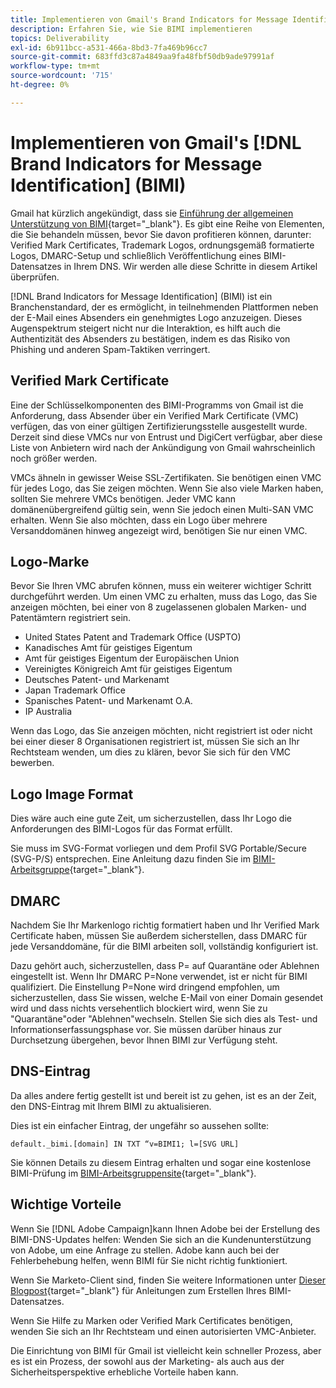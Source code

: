 ```yaml
---
title: Implementieren von Gmail's Brand Indicators for Message Identification (BIMI)
description: Erfahren Sie, wie Sie BIMI implementieren
topics: Deliverability
exl-id: 6b911bcc-a531-466a-8bd3-7fa469b96cc7
source-git-commit: 683ffd3c87a4849aa9fa48fbf50db9ade97991af
workflow-type: tm+mt
source-wordcount: '715'
ht-degree: 0%

---
```


# Implementieren von Gmail&#39;s [!DNL Brand Indicators for Message Identification] (BIMI)

Gmail hat kürzlich angekündigt, dass sie [Einführung der allgemeinen Unterstützung von BIMI](https://cloud.google.com/blog/products/identity-security/bringing-bimi-to-gmail-in-google-workspace){target=&quot;_blank&quot;}. Es gibt eine Reihe von Elementen, die Sie behandeln müssen, bevor Sie davon profitieren können, darunter: Verified Mark Certificates, Trademark Logos, ordnungsgemäß formatierte Logos, DMARC-Setup und schließlich Veröffentlichung eines BIMI-Datensatzes in Ihrem DNS. Wir werden alle diese Schritte in diesem Artikel überprüfen.

[!DNL Brand Indicators for Message Identification] (BIMI) ist ein Branchenstandard, der es ermöglicht, in teilnehmenden Plattformen neben der E-Mail eines Absenders ein genehmigtes Logo anzuzeigen. Dieses Augenspektrum steigert nicht nur die Interaktion, es hilft auch die Authentizität des Absenders zu bestätigen, indem es das Risiko von Phishing und anderen Spam-Taktiken verringert.

## Verified Mark Certificate

Eine der Schlüsselkomponenten des BIMI-Programms von Gmail ist die Anforderung, dass Absender über ein Verified Mark Certificate (VMC) verfügen, das von einer gültigen Zertifizierungsstelle ausgestellt wurde. Derzeit sind diese VMCs nur von Entrust und DigiCert verfügbar, aber diese Liste von Anbietern wird nach der Ankündigung von Gmail wahrscheinlich noch größer werden.

VMCs ähneln in gewisser Weise SSL-Zertifikaten. Sie benötigen einen VMC für jedes Logo, das Sie zeigen möchten. Wenn Sie also viele Marken haben, sollten Sie mehrere VMCs benötigen. Jeder VMC kann domänenübergreifend gültig sein, wenn Sie jedoch einen Multi-SAN VMC erhalten. Wenn Sie also möchten, dass ein Logo über mehrere Versanddomänen hinweg angezeigt wird, benötigen Sie nur einen VMC.

## Logo-Marke

Bevor Sie Ihren VMC abrufen können, muss ein weiterer wichtiger Schritt durchgeführt werden. Um einen VMC zu erhalten, muss das Logo, das Sie anzeigen möchten, bei einer von 8 zugelassenen globalen Marken- und Patentämtern registriert sein.

* United States Patent and Trademark Office (USPTO)
* Kanadisches Amt für geistiges Eigentum
* Amt für geistiges Eigentum der Europäischen Union
* Vereinigtes Königreich Amt für geistiges Eigentum
* Deutsches Patent- und Markenamt
* Japan Trademark Office
* Spanisches Patent- und Markenamt O.A.
* IP Australia

Wenn das Logo, das Sie anzeigen möchten, nicht registriert ist oder nicht bei einer dieser 8 Organisationen registriert ist, müssen Sie sich an Ihr Rechtsteam wenden, um dies zu klären, bevor Sie sich für den VMC bewerben.

## Logo Image Format

Dies wäre auch eine gute Zeit, um sicherzustellen, dass Ihr Logo die Anforderungen des BIMI-Logos für das Format erfüllt.

Sie muss im SVG-Format vorliegen und dem Profil SVG Portable/Secure (SVG-P/S) entsprechen. Eine Anleitung dazu finden Sie im [BIMI-Arbeitsgruppe](https://bimigroup.org/svg-conversion-tools-released){target=&quot;_blank&quot;}.

## DMARC

Nachdem Sie Ihr Markenlogo richtig formatiert haben und Ihr Verified Mark Certificate haben, müssen Sie außerdem sicherstellen, dass DMARC für jede Versanddomäne, für die BIMI arbeiten soll, vollständig konfiguriert ist.

Dazu gehört auch, sicherzustellen, dass P= auf Quarantäne oder Ablehnen eingestellt ist. Wenn Ihr DMARC P=None verwendet, ist er nicht für BIMI qualifiziert. Die Einstellung P=None wird dringend empfohlen, um sicherzustellen, dass Sie wissen, welche E-Mail von einer Domain gesendet wird und dass nichts versehentlich blockiert wird, wenn Sie zu &quot;Quarantäne&quot;oder &quot;Ablehnen&quot;wechseln. Stellen Sie sich dies als Test- und Informationserfassungsphase vor. Sie müssen darüber hinaus zur Durchsetzung übergehen, bevor Ihnen BIMI zur Verfügung steht.

## DNS-Eintrag

Da alles andere fertig gestellt ist und bereit ist zu gehen, ist es an der Zeit, den DNS-Eintrag mit Ihrem BIMI zu aktualisieren.

Dies ist ein einfacher Eintrag, der ungefähr so aussehen sollte:

```
default._bimi.[domain] IN TXT “v=BIMI1; l=[SVG URL] 
```

Sie können Details zu diesem Eintrag erhalten und sogar eine kostenlose BIMI-Prüfung im [BIMI-Arbeitsgruppensite](https://bimigroup.org/implementation-guide){target=&quot;_blank&quot;}.


## Wichtige Vorteile

Wenn Sie [!DNL Adobe Campaign]kann Ihnen Adobe bei der Erstellung des BIMI-DNS-Updates helfen: Wenden Sie sich an die Kundenunterstützung von Adobe, um eine Anfrage zu stellen. Adobe kann auch bei der Fehlerbehebung helfen, wenn BIMI für Sie nicht richtig funktioniert.

Wenn Sie Marketo-Client sind, finden Sie weitere Informationen unter [Dieser Blogpost](https://nation.marketo.com/t5/support-blogs/how-to-bimi/ba-p/296966){target=&quot;_blank&quot;} für Anleitungen zum Erstellen Ihres BIMI-Datensatzes.

Wenn Sie Hilfe zu Marken oder Verified Mark Certificates benötigen, wenden Sie sich an Ihr Rechtsteam und einen autorisierten VMC-Anbieter.

Die Einrichtung von BIMI für Gmail ist vielleicht kein schneller Prozess, aber es ist ein Prozess, der sowohl aus der Marketing- als auch aus der Sicherheitsperspektive erhebliche Vorteile haben kann.
